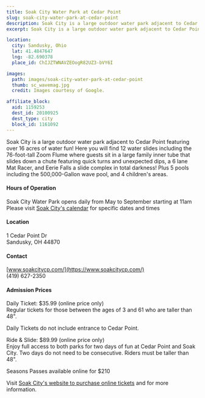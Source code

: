 ```yaml
---
title: Soak City Water Park at Cedar Point
slug: soak-city-water-park-at-cedar-point
description: Soak City is a large outdoor water park adjacent to Cedar Point.  The water park features of 16 acres of water fun including 12 water slides, 5 pools and 4 kids areas.
excerpt: Soak City is a large outdoor water park adjacent to Cedar Point featuring over 16 acres of water fun!

location:
  city: Sandusky, Ohio
  lat: 41.4847647
  lng: -82.690378
  place_id: ChIJZTWNAVZEOogR82UZ3-bVY6I

images:
  path: images/soak-city-water-park-at-cedar-point
  thumb: sc_wavemag.jpg
  credit: Images courtesy of Google.

affiliate_block:
  aid: 1159253
  dest_id: 20100925
  dest_type: city
  block_id: 1161092
---
```

Soak City is a large outdoor water park adjacent to Cedar Point featuring over 16 acres of water fun! Here you will find 12 water slides including the 76-foot-tall Zoom Flume where guests sit in a large family inner tube that slides down a chute featuring quick turns and unexpected dips, a 6 lane Mat Racer, and Eerie Falls a slide complex in total darkness! 
Plus 5 pools including the 500,000-Gallon wave pool, and 4 children's areas.  

#### Hours of Operation 
Soak City Water Park opens daily from May to September starting at 11am  
Please visit [Soak City's calendar](https://www.soakcitycp.com/hours-directions/soak-city-52113_11445) for specific dates and times 

#### Location 
1 Cedar Point Dr   
Sandusky, OH 44870

#### Contact 
[www.soakcitycp.com/](https://www.soakcitycp.com/)  
(419) 627-2350  

#### Admission Prices
Daily Ticket: $35.99 (online price only)  
Regular tickets for those between the ages of 3 and 61 who are taller than 48".  

Daily Tickets do not include entrance to Cedar Point.  

Ride & Slide: $89.99 (online price only)    
Enjoy full access to both parks for two days of fun at Cedar Point and Soak City. Two days do not need to be consecutive.  Riders must be taller than 48".  

Seasons Passes available online for $210

Visit [Soak City's website to purchase online tickets](https://www.soakcitycp.com/tickets) and for more information.  

